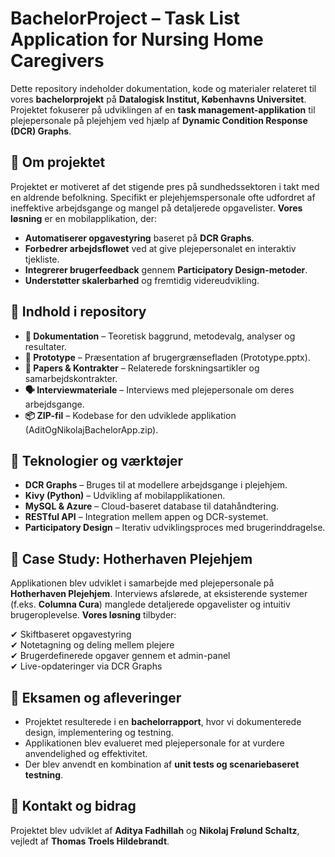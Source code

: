 # BachelorProject – Task List Application for Nursing Home Caregivers

Dette repository indeholder dokumentation, kode og materialer relateret til vores **bachelorprojekt** på **Datalogisk Institut, Københavns Universitet**. Projektet fokuserer på udviklingen af en **task management-applikation** til plejepersonale på plejehjem ved hjælp af **Dynamic Condition Response (DCR) Graphs**.

## 📌 Om projektet

Projektet er motiveret af det stigende pres på sundhedssektoren i takt med en aldrende befolkning. Specifikt er plejehjemspersonale ofte udfordret af ineffektive arbejdsgange og mangel på detaljerede opgavelister. **Vores løsning** er en mobilapplikation, der:

- **Automatiserer opgavestyring** baseret på **DCR Graphs**.
- **Forbedrer arbejdsflowet** ved at give plejepersonalet en interaktiv tjekliste.
- **Integrerer brugerfeedback** gennem **Participatory Design-metoder**.
- **Understøtter skalerbarhed** og fremtidig videreudvikling.

## 📂 Indhold i repository

- **📜 Dokumentation** – Teoretisk baggrund, metodevalg, analyser og resultater.
- **📂 Prototype** – Præsentation af brugergrænsefladen (Prototype.pptx).
- **📄 Papers & Kontrakter** – Relaterede forskningsartikler og samarbejdskontrakter.
- **🗣 Interviewmateriale** – Interviews med plejepersonale om deres arbejdsgange.
- **📦 ZIP-fil** – Kodebase for den udviklede applikation (AditOgNikolajBachelorApp.zip).

## 🚀 Teknologier og værktøjer

- **DCR Graphs** – Bruges til at modellere arbejdsgange i plejehjem.
- **Kivy (Python)** – Udvikling af mobilapplikationen.
- **MySQL & Azure** – Cloud-baseret database til datahåndtering.
- **RESTful API** – Integration mellem appen og DCR-systemet.
- **Participatory Design** – Iterativ udviklingsproces med brugerinddragelse.

## 🏥 Case Study: Hotherhaven Plejehjem

Applikationen blev udviklet i samarbejde med plejepersonale på **Hotherhaven Plejehjem**. Interviews afslørede, at eksisterende systemer (f.eks. **Columna Cura**) manglede detaljerede opgavelister og intuitiv brugeroplevelse. **Vores løsning** tilbyder:

✔ Skiftbaseret opgavestyring  
✔ Notetagning og deling mellem plejere  
✔ Brugerdefinerede opgaver gennem et admin-panel  
✔ Live-opdateringer via DCR Graphs  

## 📜 Eksamen og afleveringer

- Projektet resulterede i en **bachelorrapport**, hvor vi dokumenterede design, implementering og testning.
- Applikationen blev evalueret med plejepersonale for at vurdere anvendelighed og effektivitet.
- Der blev anvendt en kombination af **unit tests og scenariebaseret testning**.

## 📢 Kontakt og bidrag

Projektet blev udviklet af **Aditya Fadhillah** og **Nikolaj Frølund Schaltz**, vejledt af **Thomas Troels Hildebrandt**.  
